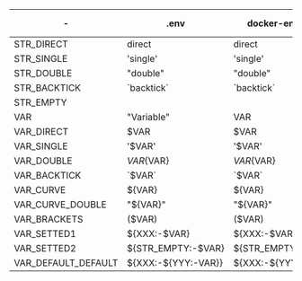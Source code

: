 | - | .env | docker-env_file | docker-env_injected | docker_compose-env_file | docker_compose-env_injected | docker_compose-injected | dotenv |
| - | - | - | - | - | - | - | - |
| STR_DIRECT | direct | direct | direct | direct | direct | direct | direct |
| STR_SINGLE | 'single' | 'single' | single | single | single | 'single' | single |
| STR_DOUBLE | "double" | "double" | double | double | double | "double" | double |
| STR_BACKTICK | \`backtick\` | \`backtick\` | \`backtick\` | \`backtick\` | \`backtick\` | \`backtick\` | \`backtick\` |
| STR_EMPTY |  |  |  |  |  |  |  |
| VAR | "Variable" | VAR | VAR | VAR | VAR | VAR | Variable |
| VAR_DIRECT | $VAR | $VAR | Variable | $VAR | Variable |  | $VAR |
| VAR_SINGLE | '$VAR' | '$VAR' | $VAR | $VAR | $VAR | '' | $VAR |
| VAR_DOUBLE | ${VAR}${VAR} | ${VAR}${VAR} | VariableVariable | VariableVariable | VariableVariable |  | ${VAR}${VAR} |
| VAR_BACKTICK | \`$VAR\` | \`$VAR\` | \`Variable\` | \`$VAR\` | \`Variable\` | \`\` | \`$VAR\` |
| VAR_CURVE | ${VAR} | ${VAR} | Variable | Variable | Variable |  | ${VAR} |
| VAR_CURVE_DOUBLE | "${VAR}" | "${VAR}" | Variable | Variable | Variable | "" | ${VAR} |
| VAR_BRACKETS | ($VAR) | ($VAR) | (Variable) | ($VAR) | (Variable) | () | ($VAR) |
| VAR_SETTED1 | ${XXX:-$VAR} | ${XXX:-$VAR} | Variable | $VAR | Variable | $VAR | ${XXX:-$VAR} |
| VAR_SETTED2 | ${STR_EMPTY:-$VAR} | ${STR_EMPTY:-$VAR} | Variable |  | Variable | $VAR | ${STR_EMPTY:-$VAR} |
| VAR_DEFAULT_DEFAULT | ${XXX:-${YYY:-VAR}} | ${XXX:-${YYY:-VAR}} | VAR | ${YYY:-VAR} | VAR | ${YYY:-VAR} | ${XXX:-${YYY:-VAR}} |